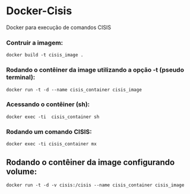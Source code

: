 # Docker-Cisis

Docker para execução de comandos CISIS

### Contruir a imagem:

```docker build -t cisis_image . ```

### Rodando o contêiner da image utilizando a opção **-t** (pseudo terminal):

```docker run -t -d --name cisis_container cisis_image```

### Acessando o contêiner (sh):

```docker exec -ti  cisis_container sh```

### Rodando um comando CISIS:

```docker exec -ti cisis_container mx```

## Rodando o contêiner da image configurando volume:

```docker run -t -d -v cisis:/cisis --name cisis_container cisis_image```
